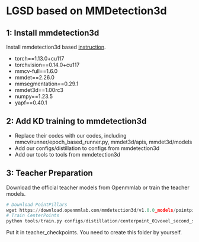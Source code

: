 # LGSD based on MMDetection3d

## 1: Install mmdetection3d

Install mmdetection3d based [instruction](https://github.com/open-mmlab/mmdetection3d/blob/1.0/docs/en/getting_started.md).

- torch==1.13.0+cu117
- torchvision==0.14.0+cu117
- mmcv-full==1.6.0
- mmdet==2.26.0
- mmsegmentation==0.29.1
- mmdet3d==1.00rc3
- numpy==1.23.5
- yapf==0.40.1

## 2: Add KD training to mmdetection3d

- Replace their codes with our codes, including mmcv/runner/epoch_based_runner.py, mmdet3d/apis, mmdet3d/models
- Add our configs/distillation to configs from mmdetection3d
- Add our tools to tools from mmdetection3d

## 3: Teacher Preparation

Download the official teacher models from Openmmlab or train the teacher models.

```python
# Download PointPillars
wget https://download.openmmlab.com/mmdetection3d/v1.0.0_models/pointpillars/hv_pointpillars_fpn_sbn-all_4x8_2x_nus-3d/hv_pointpillars_fpn_sbn-all_4x8_2x_nus-3d_20210826_104936-fca299c1.pth
# Train CenterPoints
python tools/train.py configs/distillation/centerpoint_01voxel_second_secfpn_4x8_cyclic_20e_nus.py
```

Put it in teacher_checkpoints. You need to create this folder by yourself.

